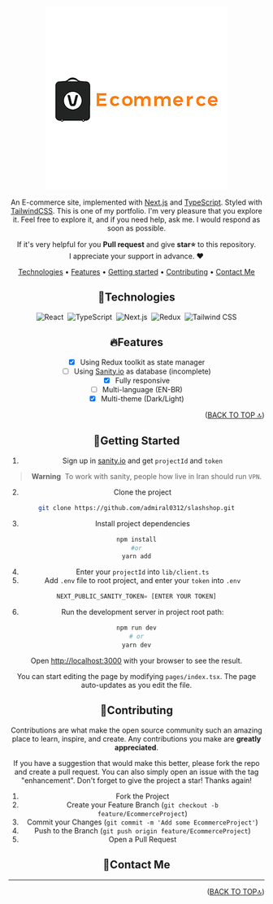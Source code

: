 <div id='top' align="center">

![slash](/public/HeaderEConnomics.jpg)

An E-commerce site, implemented with [Next.js](https://nextjs.org/) and [TypeScript](https://www.typescriptlang.org/).
Styled with [TailwindCSS](https://tailwindcss.com/). This is one of my portfolio. I'm very pleasure that you explore it. Feel free to explore it, and if you need help, ask me. I would respond as soon as possible.

<p>If it's very helpful for you <strong>Pull request</strong> and give <strong>star⭐</strong> to this repository.<br/>
   I appreciate your support in advance. ❤</p>
<p>

[Technologies](#technologies) •
[Features](#features) •
[Getting started](#getting-started) •
[Contributing](#contributing) •
[Contact Me](#contact-me)

## 🔧Technologies

![React](https://img.shields.io/badge/-React-05122A?style=for-the-badge&logo=react)&nbsp;
![TypeScript](https://img.shields.io/badge/-TypeScript-05122A?style=for-the-badge&logo=typescript)&nbsp;
![Next.js](https://img.shields.io/badge/-Next.js-05122A?style=for-the-badge&logo=next.js)&nbsp;
![Redux](https://img.shields.io/badge/-Redux-05122A?style=for-the-badge&logo=redux&logoColor=764ABC)&nbsp;
![Tailwind CSS](https://img.shields.io/badge/-TailwindCSS-05122A?style=for-the-badge&logo=tailwindCSS&logoColor=06B6D4)

## 🔥Features

- [x] Using Redux toolkit as state manager
- [ ] Using [Sanity.io](https://www.sanity.io/) as database (incomplete)
- [x] Fully responsive
- [ ] Multi-language (EN-BR)
- [x] Multi-theme (Dark/Light)

<p align="right">(<a href="#top">BACK TO TOP 🔝</a>)</p>

## 🚀Getting Started

1. Sign up in [sanity.io](https://www.sanity.io/) and get `projectId` and `token`

> **Warning**&nbsp;
> To work with sanity, people how live in Iran should run `VPN`.

2. Clone the project

```bash
git clone https://github.com/admiral0312/slashshop.git
```

3. Install project dependencies

```bash
npm install
#or
yarn add
```

4. Enter your `projectId` into `lib/client.ts`
5. Add `.env` file to root project, and enter your `token` into `.env`

```js
NEXT_PUBLIC_SANITY_TOKEN= [ENTER YOUR TOKEN]
```

6. Run the development server in project root path:

```bash
npm run dev
# or
yarn dev
```

Open [http://localhost:3000](http://localhost:3000) with your browser to see the result.

You can start editing the page by modifying `pages/index.tsx`. The page auto-updates as you edit the file.

## 🤝Contributing

Contributions are what make the open source community such an amazing place to learn, inspire, and create. Any contributions you make are **greatly appreciated**.

If you have a suggestion that would make this better, please fork the repo and create a pull request. You can also simply open an issue with the tag "enhancement".
Don't forget to give the project a star! Thanks again!

1. Fork the Project
2. Create your Feature Branch (`git checkout -b feature/EcommerceProject`)
3. Commit your Changes (`git commit -m 'Add some EcommerceProject'`)
4. Push to the Branch (`git push origin feature/EcommerceProject`)
5. Open a Pull Request

## 💬Contact Me

  <hr/>
  
  <p align="right">(<a href="#top">BACK TO TOP🔝</a>)</p>
